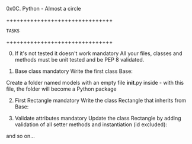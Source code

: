 0x0C. Python - Almost a circle

+++++++++++++++++++++++++++++++

	TASKS

+++++++++++++++++++++++++++++++

0. If it's not tested it doesn't work
mandatory
All your files, classes and methods must be unit tested and be PEP 8 validated.

1. Base class
mandatory
Write the first class Base:

Create a folder named models with an empty file __init__.py inside - with this file, the folder will become a Python package

2. First Rectangle
mandatory
Write the class Rectangle that inherits from Base:

3. Validate attributes
mandatory
Update the class Rectangle by adding validation of all setter methods and instantiation (id excluded):

and so on...
